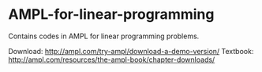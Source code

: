 # AMPL-for-linear-programming
Contains codes in AMPL for linear programming problems.

Download: http://ampl.com/try-ampl/download-a-demo-version/
Textbook: http://ampl.com/resources/the-ampl-book/chapter-downloads/
